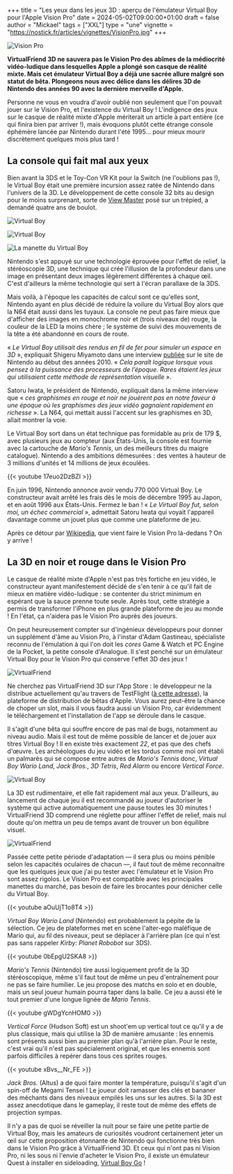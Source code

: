 +++
title = "Les yeux dans les jeux 3D : aperçu de l'émulateur Virtual Boy pour l'Apple Vision Pro"
date = 2024-05-02T09:00:00+01:00
draft = false
author = "Mickael"
tags = ["XXL"]
type = "une"
vignette = "https://nostick.fr/articles/vignettes/VisionPro.jpg"
+++

![Vision Pro](VisionPro.jpg "Pas sûr qu'on fera la même tête après avoir joué au Virtual Boy.")

**VirtualFriend 3D ne sauvera pas le Vision Pro des abîmes de la médiocrité vidéo-ludique dans lesquelles Apple a plongé son casque de réalité mixte. Mais cet émulateur Virtual Boy a déjà une sacrée allure malgré son statut de bêta. Plongeons nous avec délice dans les délires 3D de Nintendo des années 90 avec la dernière merveille d'Apple.**

Personne ne vous en voudra d'avoir oublié non seulement que l'on pouvait jouer sur le Vision Pro, et l'existence du Virtual Boy ! L'indigence des jeux sur le casque de réalité mixte d'Apple mériterait un article à part entière (ce qui finira bien par arriver !), mais évoquons plutôt cette étrange console éphémère lancée par Nintendo durant l'été 1995… pour mieux mourir discrètement quelques mois plus tard !

## La console qui fait mal aux yeux

Bien avant la 3DS et le Toy-Con VR Kit pour la Switch (ne l'oublions pas !), le Virtual Boy était une première incursion assez ratée de Nintendo dans l'univers de la 3D. Le développement de cette console 32 bits au design pour le moins surprenant, sorte de [View Master](https://fr.wikipedia.org/wiki/View-Master) posé sur un trépied, a demandé quatre ans de boulot. 

![Virtual Boy](VirtualBoy.jpg "Impossible de jouer couché dans son canapé.")

![Virtual Boy](VirtualBoy1.jpg "Prêt à vous griller les yeux ?")

![La manette du Virtual Boy](VirtualBoy2.jpg "Nintendo et ses manettes bizarres.")

Nintendo s'est appuyé sur une technologie éprouvée pour l'effet de relief, la stéréoscopie 3D, une technique qui crée l'illusion de la profondeur dans une image en présentant deux images légèrement différentes à chaque œil. C'est d'ailleurs la même technologie qui sert à l'écran parallaxe de la 3DS.

Mais voilà, à l'époque les capacités de calcul sont ce qu'elles sont, Nintendo ayant en plus décidé de réduire la voilure du Virtual Boy alors que la N64 était aussi dans les tuyaux. La console ne peut pas faire mieux que d'afficher des images en monochrome noir et (trois niveaux de) rouge, la couleur de la LED la moins chère ; le système de suivi des mouvements de la tête a été abandonné en cours de route.

« *Le Virtual Boy utilisait des rendus en fil de fer pour simuler un espace en 3D* », expliquait Shigeru Miyamoto dans une interview [publiée](https://www.nintendo.com/fr-fr/Iwata-demande/Iwata-Demande-Nintendo-3DS/Vol-1-Et-c-est-ainsi-que-la-Nintendo-3DS-vit-le-jour/1-Shigesato-Itoi-essaie-la-Nintendo-3DS/1-Shigesato-Itoi-essaie-la-Nintendo-3DS-229348.html) sur le site de Nintendo au début des années 2010. « *Cela paraît logique lorsque vous pensez à la puissance des processeurs de l’époque. Rares étaient les jeux qui utilisaient cette méthode de représentation visuelle* ». 

Satoru Iwata, le président de Nintendo, expliquait dans la même interview que « *ces graphismes en rouge et noir ne jouèrent pas en notre faveur à une époque où les graphismes des jeux vidéo gagnaient rapidement en richesse* ». La N64, qui mettait aussi l'accent sur les graphismes en 3D, allait montrer la voie.

Le Virtual Boy sort dans un état technique pas formidable au prix de 179 $, avec plusieurs jeux au compteur (aux États-Unis, la console est fournie avec la cartouche de *Mario's Tennis*, un des meilleurs titres du maigre catalogue). Nintendo a des ambitions démesurées : des ventes à hauteur de 3 millions d'unités et 14 millions de jeux écoulées.

{{< youtube 17euo2DzBZI >}} 

En juin 1996, Nintendo annonce avoir vendu 770 000 Virtual Boy. Le constructeur avait arrêté les frais dès le mois de décembre 1995 au Japon, et en août 1996 aux États-Unis. Fermez le ban ! « *Le Virtual Boy fut, selon moi, un échec commercial* », admettait Satoru Iwata qui voyait l'appareil davantage comme un jouet plus que comme une plateforme de jeu. 

Après ce détour par [Wikipedia](https://en.wikipedia.org/wiki/Virtual_Boy), que vient faire le Vision Pro là-dedans ? On y arrive ! 

## La 3D en noir et rouge dans le Vision Pro

Le casque de réalité mixte d'Apple n'est pas très fortiche en jeu vidéo, le constructeur ayant manifestement décidé de s'en tenir à ce qu'il fait de mieux en matière vidéo-ludique : se contenter du strict minimum en espérant que la sauce prenne toute seule. Après tout, cette stratégie a permis de transformer l'iPhone en plus grande plateforme de jeu au monde ! En l'état, ça n'aidera pas le Vision Pro auprès des joueurs.

On peut heureusement compter sur d'ingénieux développeurs pour donner un supplément d'âme au Vision Pro, à l'instar d'Adam Gastineau, spécialiste reconnu de l'émulation à qui l'on doit les *cores* Game & Watch et PC Engine de la Pocket, la petite console d'Analogue. Il s'est penché sur un émulateur Virtual Boy pour le Vision Pro qui conserve l'effet 3D des jeux !

![VirtualFriend](VirtualFriend1.jpg "La page d'accueil de VirtualFriend.")

Ne cherchez pas VirtualFriend 3D sur l'App Store : le développeur ne la distribue actuellement qu'au travers de TestFlight ([à cette adresse](https://t.co/ceLlRi43x2)), la plateforme de distribution de bêtas d'Apple. Vous aurez peut-être la chance de choper un slot, mais il vous faudra aussi un Vision Pro, car évidemment le téléchargement et l'installation de l'app se déroule dans le casque.

Il s'agit d'une bêta qui souffre encore de pas mal de bugs, notamment au niveau audio. Mais il est tout de même possible de lancer et de jouer aux titres Virtual Boy ! Il en existe très exactement *22*, et pas que des chefs d'œuvre. Les archéologues du jeu vidéo et les tordus comme moi ont établi un palmarès qui se compose entre autres de *Mario's Tennis* donc, *Virtual Boy Wario Land*, *Jack Bros.*, *3D Tetris*, *Red Alarm* ou encore *Vertical Force*.

![Virtual Boy](VirtualBoy-pause.jpg "N'oubliez pas de faire une pause pour éviter la mort des yeux.")

La 3D est rudimentaire, et elle fait rapidement mal aux yeux. D'ailleurs, au lancement de chaque jeu il est recommandé au joueur d'autoriser le système qui active automatiquement une pause toutes les 30 minutes ! VirtualFriend 3D comprend une réglette pour affiner l'effet de relief, mais nul doute qu'on mettra un peu de temps avant de trouver un bon équilibre visuel.

![VirtualFriend](VirtualFriend2.jpg "La réglette de VirtualFriend pour modifier le relief.")

Passée cette petite période d'adaptation — il sera plus ou moins pénible selon les capacités oculaires de chacun —, il faut tout de même reconnaitre que les quelques jeux que j'ai pu tester avec l'émulateur et le Vision Pro sont assez rigolos. Le Vision Pro est compatible avec les principales manettes du marché, pas besoin de faire les brocantes pour dénicher celle du Virtual Boy.

{{< youtube aOuUjT1o8T4 >}} 

*Virtual Boy Wario Land* (Nintendo) est probablement la pépite de la sélection. Ce jeu de plateformes met en scène l'alter-ego maléfique de Mario qui, au fil des niveaux, peut se déplacer à l'arrière plan (ce qui n'est pas sans rappeler *Kirby: Planet Robobot* sur 3DS).

{{< youtube 0bEpgU2SKA8 >}} 

*Mario's Tennis* (Nintendo) tire aussi logiquement profit de la 3D stéréoscopique, même s'il faut tout de même un peu d'entraînement pour ne pas se faire humilier. Le jeu propose des matchs en solo et en double, mais un seul joueur humain pourra taper dans la balle. Ce jeu a aussi été le tout premier d'une longue lignée de *Mario Tennis*.

{{< youtube gWDgYcnHOM0 >}} 

*Vertical Force* (Hudson Soft) est un shoot'em up vertical tout ce qu'il y a de plus classique, mais qui utilise la 3D de manière amusante : les ennemis sont présents aussi bien au premier plan qu'à l'arrière plan. Pour le reste, c'est vrai qu'il n'est pas spécialement original, et que les ennemis sont parfois difficiles à repérer dans tous ces sprites rouges.

{{< youtube xBvs__Nr_FE >}} 

*Jack Bros.* (Altus) a de quoi faire monter la température, puisqu'il s'agit d'un spin-off de Megami Tensei ! Le joueur doit ramasser des clés et bananer des méchants dans des niveaux empilés les uns sur les autres. Si la 3D est assez anecdotique dans le gameplay, il reste tout de même des effets de projection sympas.

Il n'y a pas de quoi se réveiller la nuit pour se faire une petite partie de Virtual Boy, mais les amateurs de curiosités voudront certainement jeter un œil sur cette proposition étonnante de Nintendo qui fonctionne très bien dans le Vision Pro grâce à VirtualFriend 3D. Et ceux qui n'ont pas ni Vision Pro, ni les sous ni l'envie d'acheter le Vision Pro, il existe un émulateur Quest à installer en sideloading, [Virtual Boy Go](https://sidequestvr.com/app/125/virtualboygo) !